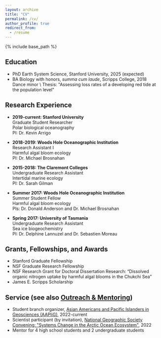 ```yaml
---
layout: archive
title: "CV"
permalink: /cv/
author_profile: true
redirect_from:
  - /resume
---
```


{% include base_path %}

## Education
* PhD Earth System Science, Stanford University, 2025 (expected)
* BA Biology with honors, _summa cum laude_, Scripps College, 2018 \
  Dance minor \ 
  Thesis: "Assessing loss rates of a developing red tide at the population level"

## Research Experience
* __2019-current: Stanford University__ \
Graduate Student Researcher \
Polar biological oceanography \
PI: Dr. Kevin Arrigo 

* __2018-2019: Woods Hole Oceanographic Institution__ \
Research Assistant I \
Harmful algal bloom ecology \
PI: Dr. Michael Brosnahan

* __2015-2018: The Claremont Colleges__ \
Undergraduate Research Assistant \
Intertidal marine ecology \
PI: Dr. Sarah Gilman

* __Summer 2017: Woods Hole Oceanographic Institution__ \
Summer Student Fellow \
Harmful algal bloom ecology \
PIs: Dr. Donald Anderson and Dr. Michael Brosnahan

* __Spring 2017: University of Tasmania__ \
Undergraduate Research Assistant \
Sea ice biogeochemistry \
PI: Dr. Delphine Lannuzel and Dr. Sebastien Moreau


## Grants, Fellowships, and Awards
* Stanford Graduate Fellowship
* NSF Graduate Research Fellowship
* NSF Research Grant for Doctoral Dissertation Research: “Dissolved organic nitrogen uptake by harmful algal blooms in the Chukchi Sea”
* James E. Scripps Scholarship


## Service (see also [Outreach & Mentoring](https://slim8288.github.io/mentoring))
* Student branch organizer, [Asian Americans and Pacific Islanders in Geosciences (AAPIiG)](https://www.aapigeosci.org), 2022-current
* Scientist participant (by invitation), [National Geographic Society Convening: "Systems Change in the Arctic Ocean Ecosystem"](https://www.nationalgeographic.com/environment/topic/perpetual-planet), 2022
* Mentor for 4 high school students and 2 undergraduate students